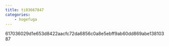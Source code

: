 ```yaml
---
title: ti03667847
categories:
    - hogefuga
---
```

617036029d1e653d8422aacfc72da6856c0a8e5ebff9ab60dd869abe13810387